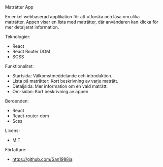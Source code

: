 Maträtter App

En enkel webbaserad applikation för att utforska och läsa om olika maträtter.
Appen visar en lista med maträtter, där användaren kan klicka för mer detaljerat information.

Teknologier:

- React
- React Router DOM
- SCSS

Funktionalitet:

- Startsida: Välkomstmeddelande och introduktion.
- Lista på maträtter: Kort beskrivning av varje maträtt.
- Detaljsida: Mer information om en vald maträtt.
- Om-sidan: Kort beskrivning av appen.

Beroenden:

- React
- React-router-dom
- Scss

Licens:

- MIT

Författare:

- https://github.com/San1988ia
